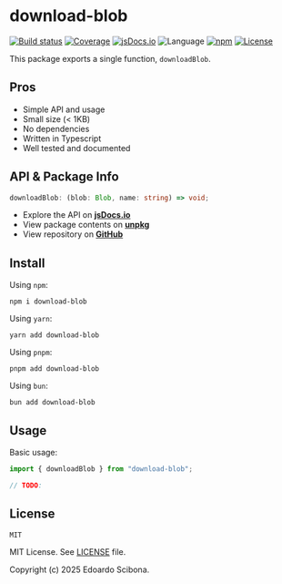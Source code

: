 # download-blob

[![Build status](https://img.shields.io/github/actions/workflow/status/velut/download-blob/main.yml?branch=main)](https://github.com/velut/download-blob/actions?query=workflow%3ACI)
[![Coverage](https://img.shields.io/codecov/c/gh/velut/download-blob)](https://codecov.io/gh/velut/download-blob)
[![jsDocs.io](https://img.shields.io/badge/jsDocs.io-reference-blue)](https://www.jsdocs.io/package/download-blob)
![Language](https://img.shields.io/github/languages/top/velut/download-blob)
[![npm](https://img.shields.io/npm/v/download-blob)](https://www.npmjs.com/package/download-blob)
[![License](https://img.shields.io/github/license/velut/download-blob)](https://github.com/velut/download-blob/blob/main/LICENSE)

This package exports a single function, `downloadBlob`.

## Pros

- Simple API and usage
- Small size (< 1KB)
- No dependencies
- Written in Typescript
- Well tested and documented

## API & Package Info

```typescript
downloadBlob: (blob: Blob, name: string) => void;
```

- Explore the API on [**jsDocs.io**](https://www.jsdocs.io/package/download-blob)
- View package contents on [**unpkg**](https://unpkg.com/download-blob/)
- View repository on [**GitHub**](https://github.com/velut/download-blob)

## Install

Using `npm`:

```
npm i download-blob
```

Using `yarn`:

```
yarn add download-blob
```

Using `pnpm`:

```
pnpm add download-blob
```

Using `bun`:

```
bun add download-blob
```

## Usage

Basic usage:

```typescript
import { downloadBlob } from "download-blob";

// TODO:
```

## License

```
MIT
```

MIT License. See [LICENSE](./LICENSE) file.

Copyright (c) 2025 Edoardo Scibona.
